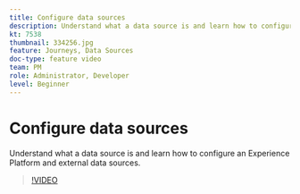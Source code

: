 ```yaml
---
title: Configure data sources
description: Understand what a data source is and learn how to configure an Experience Platform and external data sources.
kt: 7538
thumbnail: 334256.jpg
feature: Journeys, Data Sources
doc-type: feature video
team: PM
role: Administrator, Developer
level: Beginner
---
```


# Configure data sources

Understand what a data source is and learn how to configure an Experience Platform and external data sources.

>[!VIDEO](https://video.tv.adobe.com/v/334256?quality=12)
